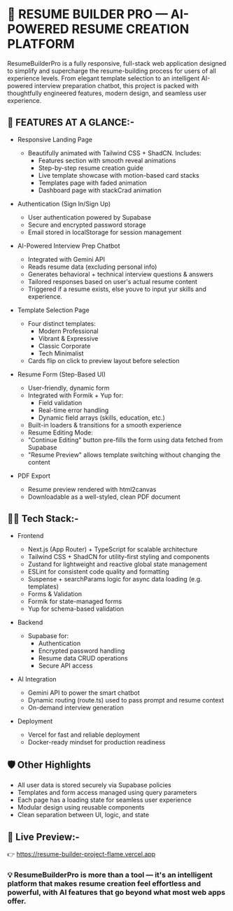 # 💼 RESUME BUILDER PRO — AI-POWERED RESUME CREATION PLATFORM


ResumeBuilderPro is a fully responsive, full-stack web application designed to simplify and supercharge the resume-building process for users of all experience levels. From elegant template selection to an intelligent AI-powered interview preparation chatbot, this project is packed with thoughtfully engineered features, modern design, and seamless user experience.

## 🚀 FEATURES AT A GLANCE:- 

- Responsive Landing Page
  - Beautifully animated with Tailwind CSS + ShadCN. Includes:
    - Features section with smooth reveal animations 
    - Step-by-step resume creation guide 
    - Live template showcase with motion-based card stacks
    - Templates page with faded animation
    - Dashboard page with stackCrad animation
  
- Authentication (Sign In/Sign Up)
  - User authentication powered by Supabase
  - Secure and encrypted password storage 
  - Email stored in localStorage for session management
  
- AI-Powered Interview Prep Chatbot
  - Integrated with Gemini API 
  - Reads resume data (excluding personal info) 
  - Generates behavioral + technical interview questions & answers  
  - Tailored responses based on user's actual resume content 
  - Triggered if a resume exists, else youve to input yur skills and experience.
  
- Template Selection Page
  - Four distinct templates:
    - Modern Professional 
    - Vibrant & Expressive 
    - Classic Corporate 
    - Tech Minimalist 
  - Cards flip on click to preview layout before selection
  
- Resume Form (Step-Based UI)
  - User-friendly, dynamic form
  - Integrated with Formik + Yup for:
    - Field validation  
    - Real-time error handling 
    - Dynamic field arrays (skills, education, etc.)
  - Built-in loaders & transitions for a smooth experience 
  - Resume Editing Mode: 
  - "Continue Editing" button pre-fills the form using data fetched from Supabase 
  - "Resume Preview" allows template switching without changing the content
  
- PDF Export
  - Resume preview rendered with html2canvas 
  - Downloadable as a well-styled, clean PDF document


## 🧑‍💻 Tech Stack:-

- Frontend
  - Next.js (App Router) + TypeScript for scalable architecture 
  - Tailwind CSS + ShadCN for utility-first styling and components
  - Zustand for lightweight and reactive global state management
  - ESLint for consistent code quality and formatting
  - Suspense + searchParams logic for async data loading (e.g. templates)
  - Forms & Validation
  - Formik for state-managed forms
  - Yup for schema-based validation

- Backend
  - Supabase for:
    - Authentication
    - Encrypted password handling
    - Resume data CRUD operations
    - Secure API access

- AI Integration
  - Gemini API to power the smart chatbot
  - Dynamic routing (route.ts) used to pass prompt and resume context
  - On-demand interview generation

- Deployment
  - Vercel for fast and reliable deployment
  - Docker-ready mindset for production readiness

## 🛡️ Other Highlights
- All user data is stored securely via Supabase policies
- Templates and form access managed using query parameters
- Each page has a loading state for seamless user experience
- Modular design using reusable components
- Clean separation between UI, logic, and state
  
## 📸 Live Preview:-
👉 https://resume-builder-project-flame.vercel.app


### 💡 ResumeBuilderPro is more than a tool — it's an intelligent platform that makes resume creation feel effortless and powerful, with AI features that go beyond what most web apps offer.
